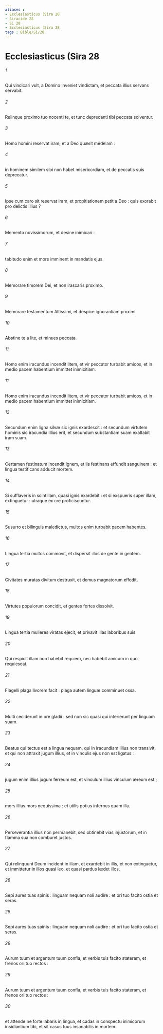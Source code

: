 ```yaml
---
aliases : 
- Ecclesiasticus (Sira 28
- Siracide 28
- Si 28
- Ecclesiasticus (Sira 28
tags : Bible/Si/28
---
```


# Ecclesiasticus (Sira 28

###### 1
Qui vindicari vult, a Domino inveniet vindictam, et peccata illius servans servabit.
###### 2
Relinque proximo tuo nocenti te, et tunc deprecanti tibi peccata solventur.
###### 3
Homo homini reservat iram, et a Deo quærit medelam :
###### 4
in hominem similem sibi non habet misericordiam, et de peccatis suis deprecatur.
###### 5
Ipse cum caro sit reservat iram, et propitiationem petit a Deo : quis exorabit pro delictis illius ?
###### 6
Memento novissimorum, et desine inimicari :
###### 7
tabitudo enim et mors imminent in mandatis ejus.
###### 8
Memorare timorem Dei, et non irascaris proximo.
###### 9
Memorare testamentum Altissimi, et despice ignorantiam proximi.
###### 10
Abstine te a lite, et minues peccata.
###### 11
Homo enim iracundus incendit litem, et vir peccator turbabit amicos, et in medio pacem habentium immittet inimicitiam.
###### 11
Homo enim iracundus incendit litem, et vir peccator turbabit amicos, et in medio pacem habentium immittet inimicitiam.
###### 12
Secundum enim ligna silvæ sic ignis exardescit : et secundum virtutem hominis sic iracundia illius erit, et secundum substantiam suam exaltabit iram suam.
###### 13
Certamen festinatum incendit ignem, et lis festinans effundit sanguinem : et lingua testificans adducit mortem.
###### 14
Si sufflaveris in scintillam, quasi ignis exardebit : et si exspueris super illam, extinguetur : utraque ex ore proficiscuntur.
###### 15
Susurro et bilinguis maledictus, multos enim turbabit pacem habentes.
###### 16
Lingua tertia multos commovit, et dispersit illos de gente in gentem.
###### 17
Civitates muratas divitum destruxit, et domus magnatorum effodit.
###### 18
Virtutes populorum concidit, et gentes fortes dissolvit.
###### 19
Lingua tertia mulieres viratas ejecit, et privavit illas laboribus suis.
###### 20
Qui respicit illam non habebit requiem, nec habebit amicum in quo requiescat.
###### 21
Flagelli plaga livorem facit : plaga autem linguæ comminuet ossa.
###### 22
Multi ceciderunt in ore gladii : sed non sic quasi qui interierunt per linguam suam.
###### 23
Beatus qui tectus est a lingua nequam, qui in iracundiam illius non transivit, et qui non attraxit jugum illius, et in vinculis ejus non est ligatus :
###### 24
jugum enim illius jugum ferreum est, et vinculum illius vinculum æreum est ;
###### 25
mors illius mors nequissima : et utilis potius infernus quam illa.
###### 26
Perseverantia illius non permanebit, sed obtinebit vias injustorum, et in flamma sua non comburet justos.
###### 27
Qui relinquunt Deum incident in illam, et exardebit in illis, et non extinguetur, et immittetur in illos quasi leo, et quasi pardus lædet illos.
###### 28
Sepi aures tuas spinis : linguam nequam noli audire : et ori tuo facito ostia et seras.
###### 28
Sepi aures tuas spinis : linguam nequam noli audire : et ori tuo facito ostia et seras.
###### 29
Aurum tuum et argentum tuum confla, et verbis tuis facito stateram, et frenos ori tuo rectos :
###### 29
Aurum tuum et argentum tuum confla, et verbis tuis facito stateram, et frenos ori tuo rectos :
###### 30
et attende ne forte labaris in lingua, et cadas in conspectu inimicorum insidiantium tibi, et sit casus tuus insanabilis in mortem.
